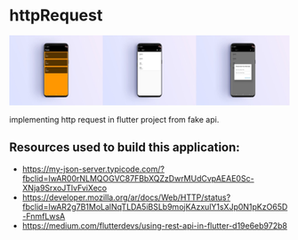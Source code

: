 # httpRequest

![alt text](https://github.com/TarekFahm/httpRequest/blob/master/screen/screen.jpg)

implementing http request in flutter project from fake api.


## Resources used to build this application:

 - https://my-json-server.typicode.com/?fbclid=IwAR00rNLMQOGVC87FBbXQZzDwrMUdCvpAEAE0Sc-XNja9SrxoJTlvFviXeco
 - https://developer.mozilla.org/ar/docs/Web/HTTP/status?fbclid=IwAR2g7B1MoLalNqTLDA5iBSLb9mojKAzxulY1sXJp0N1pKzO65D-FnmfLwsA
 - https://medium.com/flutterdevs/using-rest-api-in-flutter-d19e6eb972b8

